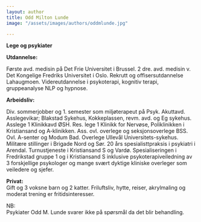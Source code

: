```yaml
---
layout: author
title: Odd Milton Lunde
image: "/assets/images/authors/oddmlunde.jpg"

---
```

**Lege og psykiater**

**Utdannelse:**

Første avd. medisin på Det Frie Universitet i Brussel. 2 dre. avd. medisin v. Det Kongelige Fredriks Universitet i Oslo. Rekrutt og offisersutdannelse Lahaugmoen. Videreutdannelse i psykoterapi, kognitiv terapi, gruppeanalyse NLP og hypnose.

**Arbeidsliv:**

Div. sommerjobber og 1. semester som miljøterapeut på Psyk. Akuttavd. Asslegevikar; Blakstad Sykehus, Kokkeplassen, revm. avd. og Eg sykehus. Asslege 1 Klinikkavd ØSH. Res. lege 1 Klinikk for Nervøse, Poliklinikken i Kristiansand og A-klinikken. Ass. ovl. overlege og seksjonsoverlege BSS. Ovl. A-senter og Modum Bad. Overlege Ullevål Universitets-sykehus. Militære stillinger i Brigade Nord og Sør. 20 års spesialisttpraksis i psykiatri i Arendal. Turnustjeneste i Kristiansand S og Vardø. Spesialiseringen i Fredrikstad gruppe 1 og i Kristiansand S inklusive psykoterapiveiledning av 3 forskjellige psykologer og mange svært dyktige kliniske overleger som veiledere og sjefer.

**Privat:**  
Gift og 3 voksne barn og 2 katter. Friluftsliv, hytte, reiser, akrylmaling og moderat trening er fritidsinteresser.

  
NB:  
 Psykiater Odd M. Lunde svarer ikke på spørsmål da det blir behandling.